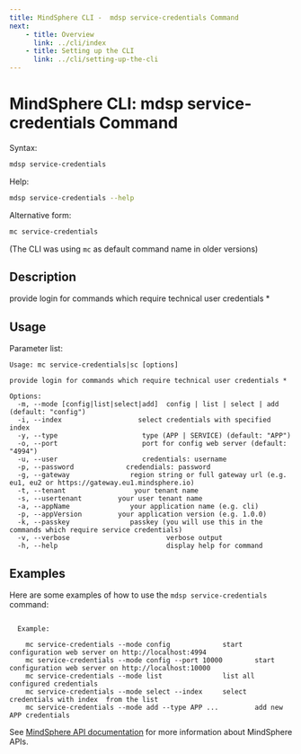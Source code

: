 ```yaml
---
title: MindSphere CLI -  mdsp service-credentials Command
next:
    - title: Overview
      link: ../cli/index
    - title: Setting up the CLI
      link: ../cli/setting-up-the-cli
---
```


# MindSphere CLI: mdsp service-credentials Command

Syntax:

```bash
mdsp service-credentials
```

Help:

```bash
mdsp service-credentials --help
```

Alternative form:

```bash
mc service-credentials
```

(The CLI was using `mc` as default command name in older versions)

## Description

provide login for commands which require technical user credentials *

## Usage

Parameter list:

```text
Usage: mc service-credentials|sc [options]

provide login for commands which require technical user credentials *

Options:
  -m, --mode [config|list|select|add]  config | list | select | add (default: "config")
  -i, --index                   select credentials with specified index
  -y, --type                     type (APP | SERVICE) (default: "APP")
  -o, --port                     port for config web server (default: "4994")
  -u, --user                     credentials: username
  -p, --password             credendials: password
  -g, --gateway               region string or full gateway url (e.g. eu1, eu2 or https://gateway.eu1.mindsphere.io)
  -t, --tenant                 your tenant name
  -s, --usertenant         your user tenant name
  -a, --appName               your application name (e.g. cli)
  -p, --appVersion         your application version (e.g. 1.0.0)
  -k, --passkey               passkey (you will use this in the commands which require service credentials)
  -v, --verbose                        verbose output
  -h, --help                           display help for command

```

## Examples

Here are some examples of how to use the `mdsp service-credentials` command:

```text

  Example:

    mc service-credentials --mode config 			 start configuration web server on http://localhost:4994
    mc service-credentials --mode config --port 10000 		 start configuration web server on http://localhost:10000
    mc service-credentials --mode list  			 list all configured credentials
    mc service-credentials --mode select --index  	 select credentials with index  from the list
    mc service-credentials --mode add --type APP ... 		 add new APP credentials

```

See [MindSphere API documentation](https://documentation.mindsphere.io/MindSphere/apis/index.html) for more information about MindSphere APIs.
